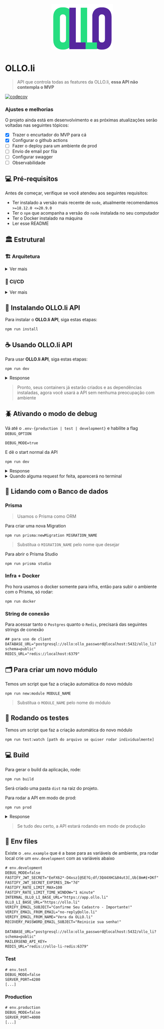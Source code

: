 <div align="center">
<img src="./resource/images/logo-ollo.png" width="200px;" height="150px">
</div>

# OLLO.li

> API que controla todas as features da OLLO.li, **essa API não contempla o MVP**

[![codecov](https://codecov.io/gh/olloapp/ollo-link-api/graph/badge.svg?token=i92IIJ25y9)](https://codecov.io/gh/olloapp/ollo-link-api)

### Ajustes e melhorias

O projeto ainda está em desenvolvimento e as próximas atualizações serão voltadas nas seguintes tópicos:

- [x] Trazer o encurtador do MVP para cá
- [x] Configurar o github actions
- [ ] Fazer o deploy para um ambiente de prod
- [ ] Envio de email por fila
- [ ] Configurar swagger
- [ ] Observabilidade

## 💻 Pré-requisitos

Antes de começar, verifique se você atendeu aos seguintes requisitos:

- Ter instalado a versão mais recente de `node`, atualmente recomendamos `>=18.12.0 <=20.9.0`
- Ter o `npm` que acompanha a versão do `node` instalada no seu computador
- Ter o Docker instalado na máquina
- Ler esse README

## 🏛️ Estrutural

### 🏗️ Arquitetura

<details>
<summary>Ver mais</summary>

<div align="center">
<img src="./docs/architecture.drawio.png" width="600px;">
</div>
</details>

### 👷 CI/CD

<details>
<summary>Ver mais</summary>

<div align="center">
<img src="./docs/deploy.drawio.png" width="600px;">
</div>
</details>

## 🚀 Instalando OLLO.li API

Para instalar o **OLLO.li API**, siga estas etapas:

```
npm run install
```

## ☕ Usando OLLO.li API

Para usar **OLLO.li API**, siga estas etapas:

```
npm run dev
```

<details>
<summary>Response</summary>

<div align="center">
<img src="./docs/debug-mode-inactive.png"/>
</div>
</details>

> Pronto, seus containers já estarão criados e as dependências instaladas, agora você usará a API sem nenhuma preocupação com ambiente

## 🪲 Ativando o modo de debug

Vá até o `.env-{production | test | development}` e habilite a flag `DEBUG_OPTION`

```
DEBUG_MODE=true
```

E dê o start normal da API

```
npm run dev
```

<details>
<summary>Response</summary>

<div align="center">
<img src="./docs/debug-mode-active.png"/>
</div>
</details>

<details>
<summary>Quando alguma request for feita, aparecerá no terminal</summary>

<div align="center">
<img src="./docs/request-debug-on.png"/>
</div>
</details>

## 💽 Lidando com o Banco de dados

### Prisma

> Usamos o Prisma como ORM

Para criar uma nova Migration

```
npm run prisma:newMigration MIGRATION_NAME
```

> Substitua o `MIGRATION_NAME` pelo nome que desejar

Para abrir o Prisma Studio

```
npm run prisma studio
```

### Infra + Docker

Pro hora usamos o docker somente para infra, então para subir o ambiente com o Prisma, só rodar:

```
npm run docker
```

### String de conexão

Para acessar tanto o `Postgres` quanto o `Redis`, precisará das seguintes strings de conexão

```
## para uso de client
DATABASE_URL="postgresql://ollo:ollo_password@localhost:5432/ollo_li?schema=public"
REDIS_URL="redis://localhost:6379"
```

## 🗂️ Para criar um novo módulo

Temos um script que faz a criação automática do novo módulo

```
npm run new:module MODULE_NAME
```

> Substitua o `MODULE_NAME` pelo nome do módulo

## 👀 Rodando os testes

Temos um script que faz a criação automática do novo módulo

```
npm run test:watch [path do arquivo se quiser rodar individualmente]
```

## 💻 Build

Para gerar o build da aplicação, rode:

```
npm run build
```

Será criado uma pasta `dist` na raiz do projeto.

Para rodar a API em modo de prod:

```
npm run prod
```

<details>
<summary>Response</summary>

<div align="center">
<img src="./docs/prod.png"/>
</div>
</details>

> Se tudo deu certo, a API estará rodando em modo de produção

## 🌳 Env files

Existe o `.env.example` que é a base para as variáveis de ambiente, pra rodar local crie um `env.development` com as variáveis abaixo

```
# env.development
DEBUG_MODE=false
FASTIFY_JWT_SECRET="EeFX62*-D4xsz[@SE?G;df/3Q44XHC&04ut3[,Ub[8m#£+DKf"
FASTIFY_JWT_SECRET_EXPIRES_IN="7d"
FASTIFY_RATE_LIMIT_MAX=100
FASTIFY_RATE_LIMIT_TIME_WINDOW="1 minute"
INTERNAL_OLLO_LI_BASE_URL="https://app.ollo.li"
OLLO_LI_BASE_URL="https://ollo.li"
VERIFY_EMAIL_SUBJECT="Confirme Seu Cadastro - Importante!"
VERIFY_EMAIL_FROM_EMAIL="no-reply@ollo.li"
VERIFY_EMAIL_FROM_NAME="Vera da OLLO.li"
RECOVERY_PASSWORD_EMAIL_SUBJECT="Reinicie sua senha!"

DATABASE_URL="postgresql://ollo:ollo_password@localhost:5432/ollo_li?schema=public"
MAILERSEND_API_KEY=
REDIS_URL="redis://ollo-li-redis:6379"
```

### Test

```
# env.test
DEBUG_MODE=false
SERVER_PORT=4200
[...]
```

### Production

```
# env.production
DEBUG_MODE=false
SERVER_PORT=4000
[...]
```
